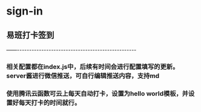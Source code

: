# sign-in
## 易班打卡签到
——-------------------------------------------------
### 相关配置都在index.js中，后续有时间会进行配置填写的更新。server酱进行微信推送，可自行编辑推送内容，支持md
### 使用腾讯云函数可云上每天自动打卡，设置为hello world模板，并设置好每天打卡的时间就行。
